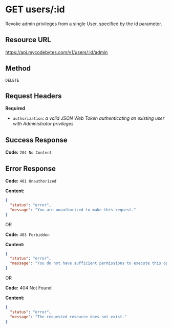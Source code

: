 # GET users/:id

Revoke admin privileges from a single User, specified by the id parameter.

## Resource URL

<https://api.mycodebytes.com/v1/users/:id/admin>

## Method

`DELETE`

## Request Headers

**Required**

*   `authorization`: *a valid JSON Web Token authenticating an existing user with Administrator privileges*

## Success Response

**Code:** `204 No Content`

## Error Response

**Code:** `401 Unauthorized`

**Content:**

```json
{
  "status": "error",
  "message": "You are unauthorized to make this request."
}
```

OR

**Code:** `403 Forbidden`

**Content:**

```json
{
  "status": "error",
  "message": "You do not have sufficient permissions to execute this operation."
}
```

OR

**Code:** 404 Not Found

**Content:**

```json
{
  "status": "error",
  "message": "The requested resource does not exist."
}
```
